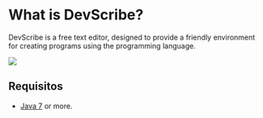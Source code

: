 # What is DevScribe?
DevScribe is a free text editor, designed to provide a friendly environment for creating programs using the programming language.

![](https://github.com/gauravhegade/Rabbit/blob/master/snapshot.png)

## Requisitos
- [Java 7] or more.

[Java 7]:http://www.oracle.com/technetwork/es/java/javase/downloads/index.html
